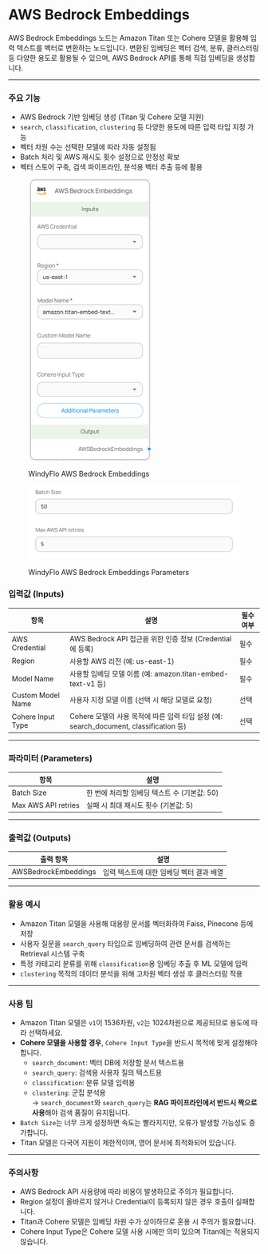# AWS Bedrock Embeddings

AWS Bedrock Embeddings 노드는 Amazon Titan 또는 Cohere 모델을 활용해 입력 텍스트를 벡터로 변환하는 노드입니다. 변환된 임베딩은 벡터 검색, 분류, 클러스터링 등 다양한 용도로 활용될 수 있으며, AWS Bedrock API를 통해 직접 임베딩을 생성합니다.

***

### 주요 기능

* AWS Bedrock 기반 임베딩 생성 (Titan 및 Cohere 모델 지원)
* `search`, `classification`, `clustering` 등 다양한 용도에 따른 입력 타입 지정 가능
* 벡터 차원 수는 선택한 모델에 따라 자동 설정됨
* Batch 처리 및 AWS 재시도 횟수 설정으로 안정성 확보
* 벡터 스토어 구축, 검색 파이프라인, 분석용 벡터 추출 등에 활용

<figure><img src="../../../.gitbook/assets/image (3).png" alt=""><figcaption><p>WindyFlo AWS Bedrock Embeddings</p></figcaption></figure>

<figure><img src="../../../.gitbook/assets/image (4).png" alt=""><figcaption><p>WindyFlo AWS Bedrock Embeddings Parameters</p></figcaption></figure>

### 입력값 (Inputs)

| 항목                | 설명                                                                    | 필수 여부 |
| ----------------- | --------------------------------------------------------------------- | ----- |
| AWS Credential    | AWS Bedrock API 접근을 위한 인증 정보 (Credential에 등록)                         | 필수    |
| Region            | 사용할 AWS 리전 (예: us-east-1)                                             | 필수    |
| Model Name        | 사용할 임베딩 모델 이름 (예: amazon.titan-embed-text-v1 등)                       | 필수    |
| Custom Model Name | 사용자 지정 모델 이름 (선택 시 해당 모델로 요청)                                         | 선택    |
| Cohere Input Type | Cohere 모델의 사용 목적에 따른 입력 타입 설정 (예: search\_document, classification 등) | 선택    |

***

### 파라미터 (Parameters)

| 항목                  | 설명                           |
| ------------------- | ---------------------------- |
| Batch Size          | 한 번에 처리할 임베딩 텍스트 수 (기본값: 50) |
| Max AWS API retries | 실패 시 최대 재시도 횟수 (기본값: 5)      |

***

### 출력값 (Outputs)

| 출력 항목                | 설명                      |
| -------------------- | ----------------------- |
| AWSBedrockEmbeddings | 입력 텍스트에 대한 임베딩 벡터 결과 배열 |

***

### 활용 예시

* Amazon Titan 모델을 사용해 대용량 문서를 벡터화하여 Faiss, Pinecone 등에 저장
* 사용자 질문을 `search_query` 타입으로 임베딩하여 관련 문서를 검색하는 Retrieval 시스템 구축
* 특정 카테고리 분류를 위해 `classification`용 임베딩 추출 후 ML 모델에 입력
* `clustering` 목적의 데이터 분석을 위해 고차원 벡터 생성 후 클러스터링 적용

***

### 사용 팁

* Amazon Titan 모델은 `v1`이 1536차원, `v2`는 1024차원으로 제공되므로 용도에 따라 선택하세요.
* **Cohere 모델을 사용할 경우**, `Cohere Input Type`을 반드시 목적에 맞게 설정해야 합니다.
  * `search_document`: 벡터 DB에 저장할 문서 텍스트용
  * `search_query`: 검색용 사용자 질의 텍스트용
  * `classification`: 분류 모델 입력용
  * `clustering`: 군집 분석용\
    → `search_document`와 `search_query`는 **RAG 파이프라인에서 반드시 짝으로 사용**해야 검색 품질이 유지됩니다.
* `Batch Size`는 너무 크게 설정하면 속도는 빨라지지만, 오류가 발생할 가능성도 증가합니다.
* Titan 모델은 다국어 지원이 제한적이며, 영어 문서에 최적화되어 있습니다.

***

### 주의사항

* AWS Bedrock API 사용량에 따라 비용이 발생하므로 주의가 필요합니다.
* Region 설정이 올바르지 않거나 Credential이 등록되지 않은 경우 호출이 실패합니다.
* Titan과 Cohere 모델은 임베딩 차원 수가 상이하므로 혼용 시 주의가 필요합니다.
* Cohere Input Type은 Cohere 모델 사용 시에만 의미 있으며 Titan에는 적용되지 않습니다.
